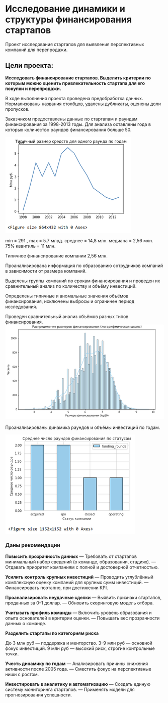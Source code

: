 # Исследование динамики и структуры финансирования стартапов

Проект исследования стартапов для выявления перспективных компаний для перепродажи.

## Цели проекта:
**Исследовать финансирование стартапов. Выделить критерии по которым можно оценить привлекательность стартапа для его покупки и перепродажи.**

В ходе выполнения проекта проведена предобработка данных. Нормализованы названия столбцов, удалены дубликаты, оценены доли пропусков.

Заказчиком предоставлены данные по стартапам и раундам финансирования за 1998-2013 годы.
Для анализа оставлены года в которых количество раундов финансирования больше 50.

![Визуализация_финансирования_по годам](https://github.com/Olga-Elkhova/Startup-research/blob/main/%D0%92%D0%B8%D0%B7%D1%83%D0%B0%D0%BB%D0%B8%D0%B7%D0%B0%D1%86%D0%B8%D1%8F_%D1%84%D0%B8%D0%BD%D0%B0%D0%BD%D1%81%D0%B8%D1%80%D0%BE%D0%B2%D0%B0%D0%BD%D0%B8%D1%8F_%D0%BF%D0%BE%20%D0%B3%D0%BE%D0%B4%D0%B0%D0%BC.png)

min = 291 , max = 5.7 млрд.
среднее = 14,8 млн.
медиана = 2,56 млн.
75% квантиль = 11 млн.

Типичное финансирование компании 2,56 млн.

Проанализирована информация по образованию сотрудников компаний в зависимости от размера компаний.

Выделены группы компаний по срокам финансирования и проведен их сравнительный анализ по количеству и объёму инвестиций.

Определены типичные и аномальные значения объёмов финансирования, исключены выбросы и ограничен период исследования.

Проведен сравнительный анализ объёмов разных типов финансирования.
![Размеры_финансирования](https://github.com/Olga-Elkhova/Startup-research/blob/main/%D0%A0%D0%B0%D0%B7%D0%BC%D0%B5%D1%80%D1%8B_%D1%84%D0%B8%D0%BD%D0%B0%D0%BD%D1%81%D0%B8%D1%80%D0%BE%D0%B2%D0%B0%D0%BD%D0%B8%D1%8F.png)

Проанализированы динамика раундов и объёмы инвестиций по годам.

![Среднее_число_раундов_финансирования](https://github.com/Olga-Elkhova/Startup-research/blob/main/%D0%A1%D1%80%D0%B5%D0%B4%D0%BD%D0%B5%D0%B5_%D1%87%D0%B8%D1%81%D0%BB%D0%BE_%D1%80%D0%B0%D1%83%D0%BD%D0%B4%D0%BE%D0%B2_%D1%84%D0%B8%D0%BD%D0%B0%D0%BD%D1%81%D0%B8%D1%80%D0%BE%D0%B2%D0%B0%D0%BD%D0%B8%D1%8F.png)

### Даны рекомендации

**Повысить прозрачность данных**
— Требовать от стартапов минимальный набор сведений (о команде, образовании, стадиях).
— Отдавать приоритет компаниям с полной и достоверной отчетностью.

**Усилить контроль крупных инвестиций**
— Проводить углублённый комплексную оценку компаний для крупных сумм инвестиций.
— Финансировать поэтапно, при достижении KPI.

**Проанализировать неудачные сделки**
— Выявить признаки стартапов, проданных за 0–1 доллар.
— Обновить скоринговую модель отбора.

**Учитывать профиль команды**
— Включить уровень образования и опыта основателей в критерии оценки.
— Повышать вес прозрачности данных о команде.

**Разделить стартапы по категориям риска**

До 3 млн руб — поддержка и менторство.
3–9 млн руб — основной фокус инвестиций.
9 млн руб — высокий риск, строгие контрольные точки.

**Учесть динамику по годам**
— Анализировать причины снижения активности после 2005 года.
— Сместить фокус на перспективные ниши с ростом.

**Инвестировать в аналитику и автоматизацию**
— Создать единую систему мониторинга стартапов.
— Применять модели для прогнозирования успешности.
